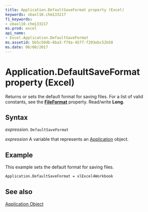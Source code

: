 ```yaml
---
title: Application.DefaultSaveFormat property (Excel)
keywords: vbaxl10.chm133217
f1_keywords:
- vbaxl10.chm133217
ms.prod: excel
api_name:
- Excel.Application.DefaultSaveFormat
ms.assetid: bb5c50db-8ba3-f79a-4577-f293ebc52b50
ms.date: 06/08/2017
---
```



# Application.DefaultSaveFormat property (Excel)

Returns or sets the default format for saving files. For a list of valid constants, see the  **[FileFormat](Excel.Workbook.FileFormat.md)** property. Read/write **Long**.


## Syntax

 _expression_. `DefaultSaveFormat`

 _expression_ A variable that represents an [Application](Excel.Application-graph-property.md) object.


## Example

This example sets the default format for saving files.


```vb
Application.DefaultSaveFormat = xlExcel4Workbook
```


## See also


[Application Object](Excel.Application(object).md)

